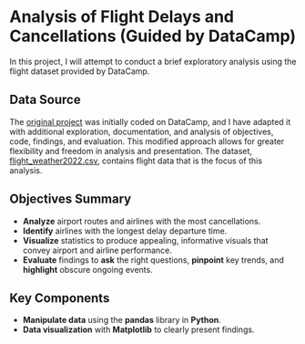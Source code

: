 # Analysis of Flight Delays and Cancellations (Guided by DataCamp)
In this project, I will attempt to conduct a brief exploratory analysis using the flight dataset provided by DataCamp.

## Data Source
The [original project](https://app.datacamp.com/learn/projects/1962) was initially coded on DataCamp, and I have adapted it with additional exploration, documentation, and analysis of objectives, code, findings, and evaluation. This modified approach allows for greater flexibility and freedom in analysis and presentation. The dataset, [flight_weather2022.csv](url), contains flight data that is the focus of this analysis.

## Objectives Summary
- **Analyze** airport routes and airlines with the most cancellations.
- **Identify** airlines with the longest delay departure time.
- **Visualize** statistics to produce appealing, informative visuals that convey airport and airline performance.
- **Evaluate** findings to **ask** the right questions, **pinpoint** key trends, and **highlight** obscure ongoing events.


## Key Components
- **Manipulate data** using the **pandas** library in **Python**.
- **Data visualization** with **Matplotlib** to clearly present findings.
